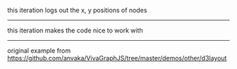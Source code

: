 this iteration logs out the x, y positions of nodes

---

this iteration makes the code nice to work with

---

original example from https://github.com/anvaka/VivaGraphJS/tree/master/demos/other/d3layout
